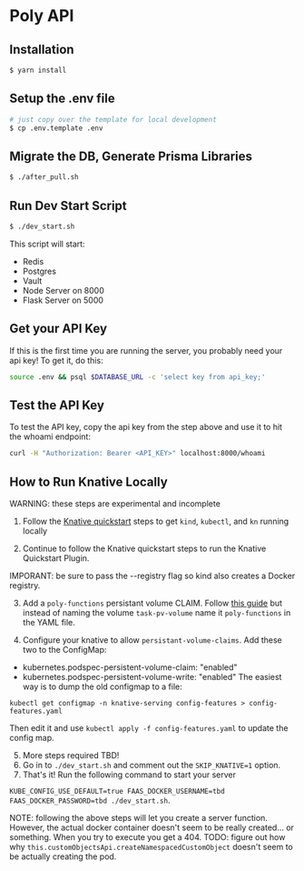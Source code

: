 # Poly API

## Installation

```bash
$ yarn install
```

## Setup the .env file

```bash
# just copy over the template for local development
$ cp .env.template .env
```

## Migrate the DB, Generate Prisma Libraries

```bash
$ ./after_pull.sh
```

## Run Dev Start Script

```bash
$ ./dev_start.sh
```

This script will start:

- Redis
- Postgres
- Vault
- Node Server on 8000
- Flask Server on 5000

## Get your API Key

If this is the first time you are running the server, you probably need your api key! To get it, do this:

```bash
source .env && psql $DATABASE_URL -c 'select key from api_key;'
```

## Test the API Key

To test the API key, copy the api key from the step above and use it to hit the whoami endpoint:

```bash
curl -H "Authorization: Bearer <API_KEY>" localhost:8000/whoami
```

## How to Run Knative Locally

WARNING: these steps are experimental and incomplete

1. Follow the [Knative quickstart](https://knative.dev/docs/getting-started/quickstart-install/) steps to get `kind`, `kubectl`, and `kn` running locally

2. Continue to follow the Knative quickstart steps to run the Knative Quickstart Plugin.

IMPORANT: be sure to pass the --registry flag so kind also creates a Docker registry.

3. Add a `poly-functions` persistant volume CLAIM. Follow [this guide](https://kubernetes.io/docs/tasks/configure-pod-container/configure-persistent-volume-storage/#create-a-persistentvolume) but instead of naming the volume `task-pv-volume` name it `poly-functions` in the YAML file.

4. Configure your knative to allow `persistant-volume-claims`. Add these two to the ConfigMap:
* kubernetes.podspec-persistent-volume-claim: "enabled"
* kubernetes.podspec-persistent-volume-write: "enabled"
The easiest way is to dump the old configmap to a file:

```
kubectl get configmap -n knative-serving config-features > config-features.yaml
```

Then edit it and use `kubectl apply -f config-features.yaml` to update the config map.

5. More steps required TBD!
6. Go in to `./dev_start.sh` and comment out the `SKIP_KNATIVE=1` option.
7. That's it! Run the following command to start your server

`KUBE_CONFIG_USE_DEFAULT=true FAAS_DOCKER_USERNAME=tbd FAAS_DOCKER_PASSWORD=tbd ./dev_start.sh`.

NOTE: following the above steps will let you create a server function. However, the actual docker container doesn't seem to be really created... or something. When you try to execute you get a 404. TODO: figure out how why `this.customObjectsApi.createNamespacedCustomObject` doesn't seem to be actually creating the pod.